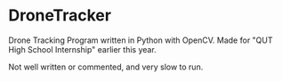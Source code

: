 # DroneTracker
Drone Tracking Program written in Python with OpenCV. Made for "QUT High School Internship" earlier this year.

Not well written or commented, and very slow to run.
